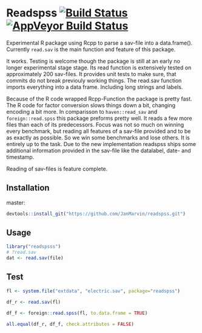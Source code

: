 # Readspss [![Build Status](https://travis-ci.org/JanMarvin/readspss.svg?branch=master)](https://travis-ci.org/JanMarvin/readspss) [![AppVeyor Build Status](https://ci.appveyor.com/api/projects/status/github/JanMarvin/readspss?branch=master&svg=true)](https://ci.appveyor.com/project/JanMarvin/readspss)

Experimental R package using Rcpp to parse a sav-file into a data.frame().
Currently `read.sav` is the main function and feature of this package.

It works. Testing is welcome though the package is still at an early no longer
experimental stage stage. Its read function is extensively tested on 
approximately 200 sav-files. It provides unit tests to make sure, that commits
do not break previouly working things. The read.sav function imports everything
into a data frame. Including long strings and labels.

Because of the R code wrapped Rcpp-Function the package is pretty fast. The 
R code for factor conversion slows things down a bit, changing encoding a bit
more.
In comparisson to `haven::read_sav` and `foreign::read.spss` this package
preforms pretty well. It reads a few more files than each of its predecessors.
Focus was not so much on winning every benchmark, but reading all features of
a sav-file provided and to be as exactly as possible. So we win some benchmarks
and lose others. It is entirely up to the task. Due to the new implementation
readspss ships some additional information provided in the sav-file like the
datalabel, date- and timestamp.

Reading of sav-files is feature complete.

## Installation

master:
```R
devtools::install_git("https://github.com/JanMarvin/readspss.git")
```

## Usage

```R
library("readspsss")
# ?read.sav
dat <- read.sav(file)
```

## Test

```R
fl <- system.file("extdata", "electric.sav", package="readspss")

df_r <- read.sav(fl)

df_f <- foreign::read.spss(fl, to.data.frame = TRUE)

all.equal(df_r, df_f, check.attributes = FALSE)
```

